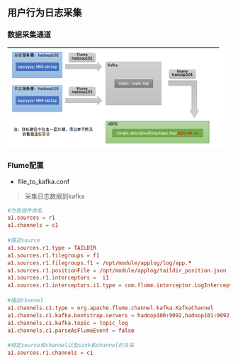 ## 用户行为日志采集

### 数据采集通道
![flume_log](images/flume_log.png)

### Flume配置
- file_to_kafka.conf
> 采集日志数据到kafka
```conf
#为各组件命名
a1.sources = r1
a1.channels = c1

#描述source
a1.sources.r1.type = TAILDIR
a1.sources.r1.filegroups = f1
a1.sources.r1.filegroups.f1 = /opt/module/applog/log/app.*
a1.sources.r1.positionFile = /opt/module/applog/taildir_position.json
a1.sources.r1.interceptors =  i1
a1.sources.r1.interceptors.i1.type = com.flume.interceptor.LogInterceptor$Builder

#描述channel
a1.channels.c1.type = org.apache.flume.channel.kafka.KafkaChannel
a1.channels.c1.kafka.bootstrap.servers = hadoop100:9092,hadoop101:9092,hadoop102:9092
a1.channels.c1.kafka.topic = topic_log
a1.channels.c1.parseAsFlumeEvent = false

#绑定source和channel以及sink和channel的关系
a1.sources.r1.channels = c1
```
